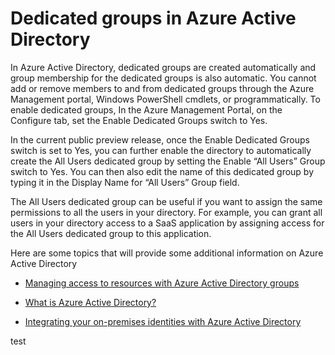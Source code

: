 <properties 
	pageTitle="Dedicated groups in Azure Active Directory | Microsoft Azure" 
	description="A topic that explains how to manage groups in Azure AD." 
	services="active-directory" 
	documentationCenter="" 
	authors="femila" 
	manager="swadhwa" 
	editor=""
	tags="azure-classic-portal"/>

<tags 
	ms.service="active-directory" 
	ms.workload="identity" 
	ms.tgt_pltfrm="na" 
	ms.devlang="na" 
	ms.topic="article" 
	ms.date="07/13/2015" 
	ms.author="femila"/>

# Dedicated groups in Azure Active Directory

In Azure Active Directory, dedicated groups are created automatically and group membership for the dedicated groups is also automatic. You cannot add or remove members to and from dedicated groups through the Azure Management portal, Windows PowerShell cmdlets, or programmatically. To enable dedicated groups, In the Azure Management Portal, on the Configure tab, set the Enable Dedicated Groups switch to Yes.

In the current public preview release, once the Enable Dedicated Groups switch is set to Yes, you can further enable the directory to automatically create the All Users dedicated group by setting the Enable “All Users” Group switch to Yes. You can then also edit the name of this dedicated group by typing it in the Display Name for “All Users” Group field.

The All Users dedicated group can be useful if you want to assign the same permissions to all the users in your directory. For example, you can grant all users in your directory access to a SaaS application by assigning access for the All Users dedicated group to this application.

Here are some topics that will provide some additional information on Azure Active Directory 

* [Managing access to resources with Azure Active Directory groups](active-directory-manage-groups.md)

* [What is Azure Active Directory?](active-directory-whatis.md)

* [Integrating your on-premises identities with Azure Active Directory](active-directory-aadconnect.md)

test
